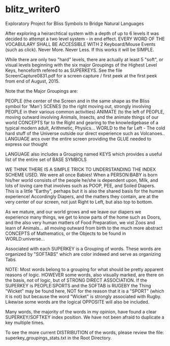 # blitz_writer0

Exploratory Project for Bliss Symbols to Bridge Natural Languages

After exploring a heirarchtical system with a depth of up to 6 levels it was decided to attempt a two level system - in end effect.   EVERY WORD OF THE VOCABULARY SHALL BE ACCESSIBLE WITH 2 Keyboard/Mouse Events (such as click).  Never More.  Never Less.   If this works it will be SIMPLE.

While there are only two "hard" levels, there are actually at least 5 "soft", or visual levels beginning with the six major Groupings of the Highest Level Keys, henceforth refered to as SUPERKEYS.  See the file ScreenCapture0831.pdf  for a screen capture / first peek at the first peek from end of August, 2015.

Note that the Major Groupings are:

PEOPLE (the center of the Screen and in the same shape as the Bliss symbol for 'Man')
SCENES (to the right moving out, strongly involving PEOPLE in their various common activities)
ANIMATE (to the left of PEOPLE, moving outward involving Animals, Insects, and the animate things of our world
CONCEPTS far to the Right and gearing to the knowledgebase of a typical modern adult, Arithmetic, Physics...
WORLD to the far Left - The cold hard stuff of the Universe outside our direct experience such as Volcanoes..
LANGUAGE arcs over the entire screen providing the GLUE needed to express our thought


LANGUAGE also includes a Grouping named KEYS which provides a useful list of the entire set of BASE SYMBOLS

WE THINK THERE IS A SIMPLE TRICK TO UNDERSTANDING THE INDEX SCHEME USED.  We were all once Babies!  When a PERSON:BABY is born his/her world consists of the people he/she is dependent upon, Milk, and lots of loving care that involves such as POOP, PEE, and Soiled Diapers.  This is a little "Earthy", perhaps but it is also the shared basis for the human experience!  Accordingly Diapers, and the matters they contain, are at the very center of our screen, not just Right to Left, but also top to bottom.

As we mature, and our world grows and we leave our diapers we experience many things, we get to know parts of the home such as Doors, and the also very human matters of Food Preparation, we vist Zoos and learn of Animals...   all moving outward from birth to the much more abstract CONCEPTS of Mathematics, or the Objects to be found in WORLD:universe...

Associated with each SUPERKEY is a Grouping of words.   These words are organized by "SOFTABS" which are color indexed and serve as organizing Tabs.

NOTE:  Most words belong to a grouping for what should be pretty apparent reasons of logic.  HOWEVER some words, also visually marked, are there on the basis, not of logic, but of STRONG DIRECT ASSOCIATION.  If the SUPERKEY is PEOPLE:SPORTS and the SOFTAB is RUGEBY the Thing "Wicket" may be found here, NOT for the reason that it is a "SPORT" (which it is not) but because the word "Wicket" is strongly associated with Rugby.  Likewise some words are the logical OPPOSITE will also be included.

Many words, the majority of the words in my opinion, have found a clear SUPERKEY/SOFTKEY index position.  We have not been afraid to duplicate a key multiple times.

To see the more current DISTRIBUTION of the words, please review the file: superkey_groupings_stats.txt in the Root Directory.


